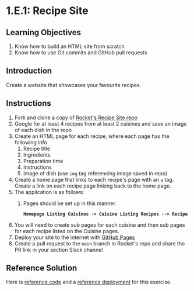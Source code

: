 # 1.E.1: Recipe Site

## Learning Objectives

1. Know how to build an HTML site from scratch
2. Know how to use Git commits and GitHub pull requests

## Introduction

Create a website that showcases your favourite recipes.

## Instructions

1. Fork and clone a copy of [Rocket's Recipe Site repo](https://github.com/rocketacademy/recipe-site-bootcamp)
2. Google for at least 4 recipes from at least 2 cuisines and save an image of each dish in the repo
3. Create an HTML page for each recipe, where each page has the following info
   1. Recipe title
   2. Ingredients
   3. Preparation time
   4. Instructions
   5. Image of dish (use `img` tag referencing image saved in repo)
4. Create a home page that links to each recipe's page with an `a` tag. Create a link on each recipe page linking back to the home page.
5. The application is as follows:
   1.  Pages should be set up in this manner.&#x20;

       <pre><code><strong>Homepage Listing Cuisines -> Cuisine Listing Recipes --> Recipe
       </strong></code></pre>
6. You will need to create sub pages for each cuisine and then sub pages for each recipe listed on the Cuisine pages.&#x20;
7. Deploy your site to the internet with [GitHub Pages](https://docs.github.com/en/pages/getting-started-with-github-pages/configuring-a-publishing-source-for-your-github-pages-site)
8. Create a pull request to the `main` branch in Rocket's repo and share the PR link in your section Slack channel

## Reference Solution

Here is [reference code](https://github.com/rocketacademy/recipe-site-bootcamp/tree/solution) and a [reference deployment](https://rocketacademy.github.io/recipe-site-bootcamp/) for this exercise.
